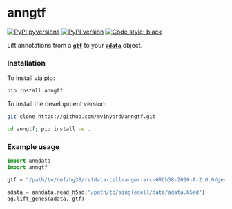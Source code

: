 # anngtf

[![PyPI pyversions](https://img.shields.io/pypi/pyversions/licorice.svg)](https://pypi.python.org/pypi/anngtf/)
[![PyPI version](https://badge.fury.io/py/licorice.svg)](https://badge.fury.io/py/anngtf)
[![Code style: black](https://img.shields.io/badge/code%20style-black-000000.svg)](https://github.com/psf/black)

Lift annotations from a **[`gtf`](https://en.wikipedia.org/wiki/Gene_transfer_format)** to your **[`adata`](https://anndata.readthedocs.io/en/stable/)** object. 

### Installation

To install via pip:
```BASH
pip install anngtf
```

To install the development version: 
```BASH
git clone https://github.com/mvinyard/anngtf.git

cd anngtf; pip install -e .
```

### Example usage

```python
import anndata
import anngtf

gtf = "/path/to/ref/hg38/refdata-cellranger-arc-GRCh38-2020-A-2.0.0/genes/genes.gtf"

adata = anndata.read_h5ad("/path/to/singlecell/data/adata.h5ad")
ag.lift_genes(adata, gtf)
```
